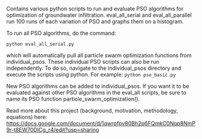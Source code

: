 Contains various python scripts to run and evaluate PSO algorithms for optimization of groundwater infiltration. eval_all_serial and eval_all_parallel run 100 runs of each variation of PSO and graphs them on a histogram.

To run all PSO algorithms, do the command:

`python eval_all_serial.py`

which will automatically pull all particle swarm optimization functions from individual_psos. These individual PSO scripts can also be run independently. To do so, navigate to the individual_psos directory and execute the scripts using python. For example:
`python pso_basic.py`

New PSO algorithms can be added to individual_psos. If you want it to be evaluated against other PSO algorithms in the eval_all scripts, be sure to name its PSO function particle_swarm_optimization().

Read more about this project (background, motivation, methodology, equations) here: https://docs.google.com/document/d/1qwrpfpv80Bh2p6FQmkC0Nqp8NmP9r-t8EW70DlCg_r4/edit?usp=sharing
